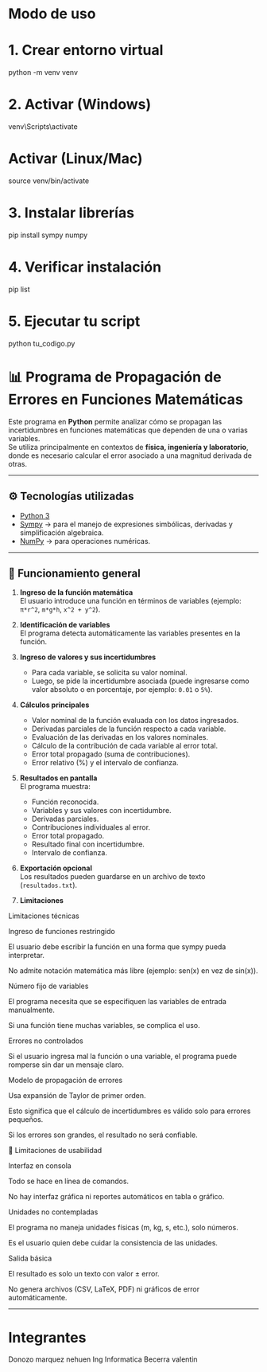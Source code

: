 # Modo de uso

# 1. Crear entorno virtual
python -m venv venv

# 2. Activar (Windows)
venv\Scripts\activate

#    Activar (Linux/Mac)
source venv/bin/activate

# 3. Instalar librerías
pip install sympy numpy

# 4. Verificar instalación
pip list

# 5. Ejecutar tu script
python tu_codigo.py


# 📊 Programa de Propagación de Errores en Funciones Matemáticas

Este programa en **Python** permite analizar cómo se propagan las incertidumbres en funciones matemáticas que dependen de una o varias variables.  
Se utiliza principalmente en contextos de **física, ingeniería y laboratorio**, donde es necesario calcular el error asociado a una magnitud derivada de otras.

---

## ⚙️ Tecnologías utilizadas
- [Python 3](https://www.python.org/)  
- [Sympy](https://www.sympy.org/) → para el manejo de expresiones simbólicas, derivadas y simplificación algebraica.  
- [NumPy](https://numpy.org/) → para operaciones numéricas.  

---

## 📌 Funcionamiento general

1. **Ingreso de la función matemática**  
   El usuario introduce una función en términos de variables (ejemplo: `π*r^2`, `m*g*h`, `x^2 + y^2`).

2. **Identificación de variables**  
   El programa detecta automáticamente las variables presentes en la función.

3. **Ingreso de valores y sus incertidumbres**  
   - Para cada variable, se solicita su valor nominal.  
   - Luego, se pide la incertidumbre asociada (puede ingresarse como valor absoluto o en porcentaje, por ejemplo: `0.01` o `5%`).  

4. **Cálculos principales**  
   - Valor nominal de la función evaluada con los datos ingresados.  
   - Derivadas parciales de la función respecto a cada variable.  
   - Evaluación de las derivadas en los valores nominales.  
   - Cálculo de la contribución de cada variable al error total.  
   - Error total propagado (suma de contribuciones).  
   - Error relativo (%) y el intervalo de confianza.

5. **Resultados en pantalla**  
   El programa muestra:
   - Función reconocida.  
   - Variables y sus valores con incertidumbre.  
   - Derivadas parciales.  
   - Contribuciones individuales al error.  
   - Error total propagado.  
   - Resultado final con incertidumbre.  
   - Intervalo de confianza.  

6. **Exportación opcional**  
   Los resultados pueden guardarse en un archivo de texto (`resultados.txt`).  

7. **Limitaciones**

Limitaciones técnicas

Ingreso de funciones restringido

El usuario debe escribir la función en una forma que sympy pueda interpretar.

No admite notación matemática más libre (ejemplo: sen(x) en vez de sin(x)).

Número fijo de variables

El programa necesita que se especifiquen las variables de entrada manualmente.

Si una función tiene muchas variables, se complica el uso.

Errores no controlados

Si el usuario ingresa mal la función o una variable, el programa puede romperse sin dar un mensaje claro.

Modelo de propagación de errores

Usa expansión de Taylor de primer orden.

Esto significa que el cálculo de incertidumbres es válido solo para errores pequeños.

Si los errores son grandes, el resultado no será confiable.

🔹 Limitaciones de usabilidad

Interfaz en consola

Todo se hace en línea de comandos.

No hay interfaz gráfica ni reportes automáticos en tabla o gráfico.

Unidades no contempladas

El programa no maneja unidades físicas (m, kg, s, etc.), solo números.

Es el usuario quien debe cuidar la consistencia de las unidades.

Salida básica

El resultado es solo un texto con valor ± error.

No genera archivos (CSV, LaTeX, PDF) ni gráficos de error automáticamente.

---


# Integrantes 

Donozo marquez nehuen
                        Ing Informatica
Becerra valentin 

